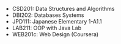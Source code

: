 - CSD201: Data Structures and Algorithms
- DBI202: Databases Systems
- JPD111: Japanese Elementary 1-A1.1
- LAB211: OOP with Java Lab
- WEB201c: Web Design (Coursera)
